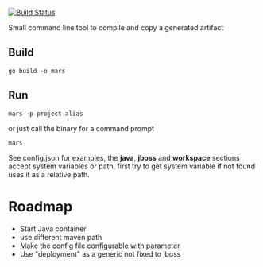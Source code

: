 [![Build Status](https://drone.io/github.com/roar109/mars/status.png)](https://drone.io/github.com/roar109/mars/latest)

Small command line tool to compile and copy a generated artifact

## Build ##

    go build -o mars

## Run ##

	mars -p project-alias

or just call the binary for a command prompt

	mars


See config.json for examples, the **java**, **jboss** and **workspace** sections accept system variables or path, first try to get system variable if not found uses it as a relative path.

# Roadmap #

- Start Java container
- use different maven path
- Make the config file configurable with parameter
- Use "deployment" as a generic not fixed to jboss

